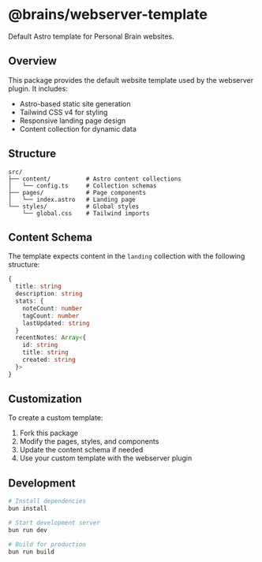 # @brains/webserver-template

Default Astro template for Personal Brain websites.

## Overview

This package provides the default website template used by the webserver plugin. It includes:

- Astro-based static site generation
- Tailwind CSS v4 for styling
- Responsive landing page design
- Content collection for dynamic data

## Structure

```
src/
├── content/          # Astro content collections
│   └── config.ts     # Collection schemas
├── pages/            # Page components
│   └── index.astro   # Landing page
└── styles/           # Global styles
    └── global.css    # Tailwind imports
```

## Content Schema

The template expects content in the `landing` collection with the following structure:

```typescript
{
  title: string
  description: string
  stats: {
    noteCount: number
    tagCount: number
    lastUpdated: string
  }
  recentNotes: Array<{
    id: string
    title: string
    created: string
  }>
}
```

## Customization

To create a custom template:

1. Fork this package
2. Modify the pages, styles, and components
3. Update the content schema if needed
4. Use your custom template with the webserver plugin

## Development

```bash
# Install dependencies
bun install

# Start development server
bun run dev

# Build for production
bun run build
```